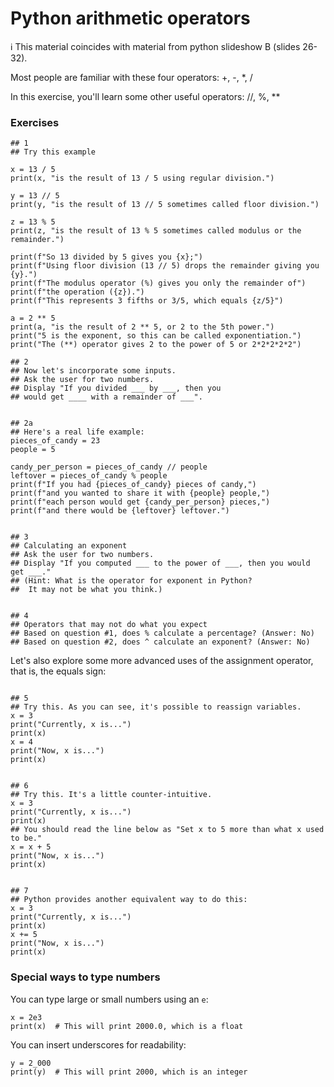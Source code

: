 # Python arithmetic operators

ℹ️ This material coincides with material from python slideshow B (slides 26-32). 

Most people are familiar with these four operators: +, -, *, /

In this exercise, you'll learn some other useful operators: //, %, **

### Exercises

```python3
## 1
## Try this example

x = 13 / 5
print(x, "is the result of 13 / 5 using regular division.")

y = 13 // 5
print(y, "is the result of 13 // 5 sometimes called floor division.")

z = 13 % 5
print(z, "is the result of 13 % 5 sometimes called modulus or the remainder.")

print(f"So 13 divided by 5 gives you {x};")
print(f"Using floor division (13 // 5) drops the remainder giving you {y}.")
print(f"The modulus operator (%) gives you only the remainder of")
print(f"the operation ({z}).")
print(f"This represents 3 fifths or 3/5, which equals {z/5}")

a = 2 ** 5
print(a, "is the result of 2 ** 5, or 2 to the 5th power.")
print("5 is the exponent, so this can be called exponentiation.")
print("The (**) operator gives 2 to the power of 5 or 2*2*2*2*2")

## 2
## Now let's incorporate some inputs.
## Ask the user for two numbers.
## Display "If you divided ___ by ___, then you
## would get ____ with a remainder of ___".


## 2a
## Here's a real life example:
pieces_of_candy = 23
people = 5

candy_per_person = pieces_of_candy // people
leftover = pieces_of_candy % people
print(f"If you had {pieces_of_candy} pieces of candy,")
print(f"and you wanted to share it with {people} people,")
print(f"each person would get {candy_per_person} pieces,")
print(f"and there would be {leftover} leftover.")


## 3
## Calculating an exponent
## Ask the user for two numbers.
## Display "If you computed ___ to the power of ___, then you would get ___."
## (Hint: What is the operator for exponent in Python?
##  It may not be what you think.)


## 4
## Operators that may not do what you expect
## Based on question #1, does % calculate a percentage? (Answer: No)
## Based on question #2, does ^ calculate an exponent? (Answer: No)

```

Let's also explore some more advanced uses of the assignment operator, that is, the equals sign:

```python3

## 5
## Try this. As you can see, it's possible to reassign variables.
x = 3
print("Currently, x is...")
print(x)
x = 4
print("Now, x is...")
print(x)


## 6
## Try this. It's a little counter-intuitive.
x = 3
print("Currently, x is...")
print(x)
## You should read the line below as "Set x to 5 more than what x used to be."
x = x + 5
print("Now, x is...")
print(x)


## 7
## Python provides another equivalent way to do this:
x = 3
print("Currently, x is...")
print(x)
x += 5
print("Now, x is...")
print(x)

```

### Special ways to type numbers

You can type large or small numbers using an `e`:

```python3
x = 2e3
print(x)  # This will print 2000.0, which is a float
```

You can insert underscores for readability:
```python3
y = 2_000
print(y)  # This will print 2000, which is an integer
```
